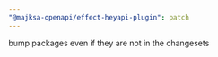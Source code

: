 ```yaml
---
"@majksa-openapi/effect-heyapi-plugin": patch
---
```


bump packages even if they are not in the changesets
